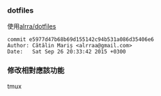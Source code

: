 ### dotfiles

  使用[alrra/dotfiles][1]

 ```
 commit e5977d47b68b69d155142c94b531a086d35406e6
 Author: Cătălin Mariș <alrraa@gmail.com>
 Date:   Sat Sep 26 20:33:42 2015 +0300
```

### 修改相對應該功能
 tmux


[1]:https://github.com/alrra/dotfiles